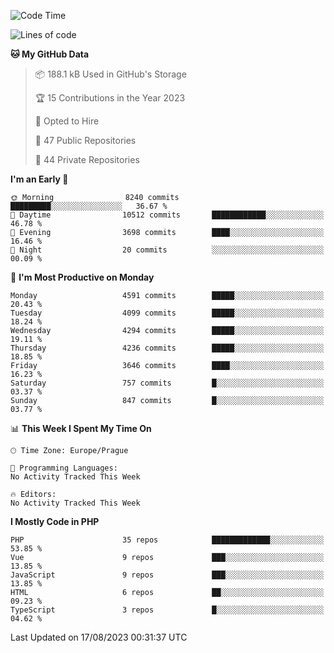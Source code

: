 <!--START_SECTION:waka-->
![Code Time](http://img.shields.io/badge/Code%20Time-1%2C583%20hrs%2058%20mins-blue)

![Lines of code](https://img.shields.io/badge/From%20Hello%20World%20I%27ve%20Written-7.3%20million%20lines%20of%20code-blue)

**🐱 My GitHub Data** 

> 📦 188.1 kB Used in GitHub's Storage 
 > 
> 🏆 15 Contributions in the Year 2023
 > 
> 💼 Opted to Hire
 > 
> 📜 47 Public Repositories 
 > 
> 🔑 44 Private Repositories 
 > 
**I'm an Early 🐤** 

```text
🌞 Morning                8240 commits        █████████░░░░░░░░░░░░░░░░   36.67 % 
🌆 Daytime                10512 commits       ████████████░░░░░░░░░░░░░   46.78 % 
🌃 Evening                3698 commits        ████░░░░░░░░░░░░░░░░░░░░░   16.46 % 
🌙 Night                  20 commits          ░░░░░░░░░░░░░░░░░░░░░░░░░   00.09 % 
```
📅 **I'm Most Productive on Monday** 

```text
Monday                   4591 commits        █████░░░░░░░░░░░░░░░░░░░░   20.43 % 
Tuesday                  4099 commits        █████░░░░░░░░░░░░░░░░░░░░   18.24 % 
Wednesday                4294 commits        █████░░░░░░░░░░░░░░░░░░░░   19.11 % 
Thursday                 4236 commits        █████░░░░░░░░░░░░░░░░░░░░   18.85 % 
Friday                   3646 commits        ████░░░░░░░░░░░░░░░░░░░░░   16.23 % 
Saturday                 757 commits         █░░░░░░░░░░░░░░░░░░░░░░░░   03.37 % 
Sunday                   847 commits         █░░░░░░░░░░░░░░░░░░░░░░░░   03.77 % 
```


📊 **This Week I Spent My Time On** 

```text
🕑︎ Time Zone: Europe/Prague

💬 Programming Languages: 
No Activity Tracked This Week

🔥 Editors: 
No Activity Tracked This Week
```

**I Mostly Code in PHP** 

```text
PHP                      35 repos            █████████████░░░░░░░░░░░░   53.85 % 
Vue                      9 repos             ███░░░░░░░░░░░░░░░░░░░░░░   13.85 % 
JavaScript               9 repos             ███░░░░░░░░░░░░░░░░░░░░░░   13.85 % 
HTML                     6 repos             ██░░░░░░░░░░░░░░░░░░░░░░░   09.23 % 
TypeScript               3 repos             █░░░░░░░░░░░░░░░░░░░░░░░░   04.62 % 
```




 Last Updated on 17/08/2023 00:31:37 UTC
<!--END_SECTION:waka-->
<!--
**AlexKratky/AlexKratky** is a ✨ _special_ ✨ repository because its `README.md` (this file) appears on your GitHub profile.

Here are some ideas to get you started:

- 🔭 I’m currently working on ...
- 🌱 I’m currently learning ...
- 👯 I’m looking to collaborate on ...
- 🤔 I’m looking for help with ...
- 💬 Ask me about ...
- 📫 How to reach me: ...
- 😄 Pronouns: ...
- ⚡ Fun fact: ...
-->
